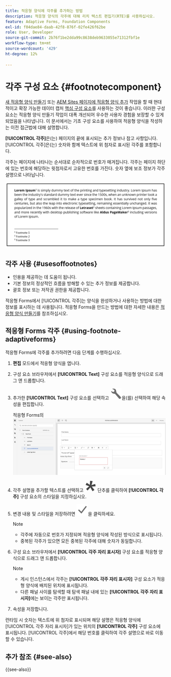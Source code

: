```yaml
---
title: 적응형 양식에 각주를 추가하는 방법
description: 적응형 양식의 각주에 대해 리치 텍스트 편집기(RTE)를 사용하십시오.
feature: Adaptive Forms, Foundation Components
exl-id: f04dae84-daab-42f8-876f-02fe426f62be
role: User, Developer
source-git-commit: 2b76f1be2dda99c8638deb9633055e71312fbf1e
workflow-type: tm+mt
source-wordcount: '429'
ht-degree: 12%

---
```


# 각주 구성 요소 {#footnotecomponent}

<span class="preview"> [새 적응형 양식 만들기](/help/forms/creating-adaptive-form-core-components.md) 또는 [AEM Sites 페이지에 적응형 양식 추가](/help/forms/create-or-add-an-adaptive-form-to-aem-sites-page.md) 작업을 할 때 현대적이고 확장 가능한 데이터 캡처 [핵심 구성 요소](https://experienceleague.adobe.com/docs/experience-manager-core-components/using/adaptive-forms/introduction.html)를 사용하는 것이 좋습니다. 이러한 구성 요소는 적응형 양식 만들기 작업이 대폭 개선되어 우수한 사용자 경험을 보장할 수 있게 되었음을 나타냅니다. 이 문서에서는 기초 구성 요소를 사용하여 적응형 양식을 작성하는 이전 접근법에 대해 설명합니다. </span>

**[!UICONTROL 각주]**&#x200B;은(는) 페이지의 끝에 표시되는 추가 정보나 참고 사항입니다. [!UICONTROL 각주]은(는) 숫자와 함께 텍스트에 위 첨자로 표시된 각주를 포함합니다.

각주는 페이지에 나타나는 순서대로 순차적으로 번호가 매겨집니다. 각주는 페이지 하단에 있는 번호에 해당하는 윗첨자로서 고유한 번호를 가진다. 숫자 옆에 보조 정보가 각주 설명으로 나타납니다.

![각주 설명](/help/forms/assets/footnote_description.png)


## 각주 사용 {#usesoffootnotes}

* 인용을 제공하는 데 도움이 됩니다.
* 기본 정보의 정상적인 흐름을 방해할 수 있는 추가 정보를 제공합니다.
* 괄호 정보 또는 저작권 권한을 제공합니다.

적응형 Forms에서 [!UICONTROL 각주]는 양식을 완성하거나 사용하는 방법에 대한 정보를 표시하는 데 사용됩니다. 적응형 Forms을 만드는 방법에 대한 자세한 내용은 [적응형 양식 만들기](https://experienceleague.adobe.com/docs/experience-manager-cloud-service/content/forms/create-an-adaptive-form/create-an-adaptive-form-on-forms-cs/creating-adaptive-form.html)를 참조하십시오.

## 적응형 Forms 각주 {#using-footnote-adaptiveforms}

적응형 Forms에 각주를 추가하려면 다음 단계를 수행하십시오.
1. **편집** 모드에서 적응형 양식을 엽니다.
1. 구성 요소 브라우저에서 **[!UICONTROL Text]** 구성 요소를 적응형 양식으로 드래그 앤 드롭합니다.
1. 추가한 **[!UICONTROL Text]** 구성 요소를 선택하고 ![cmpr](assets/configure-icon.svg)을(를) 선택하여 해당 속성을 편집합니다.

   적응형 Forms의 ![각주](/help/forms/assets/footnote_rte.png)

1. 각주 설명을 추가할 텍스트를 선택하고 ![별](/help/forms/assets/asterisk.svg) 단추를 클릭하여 **[!UICONTROL 각주]** 구성 요소의 스타일을 지정하십시오.

1. 변경 내용 및 스타일을 저장하려면 ![확인](/help/forms/assets/save_icon.svg)을 클릭하세요.

   >[!NOTE]
   >
   >* 각주에 자동으로 번호가 지정되며 적응형 양식에 작성된 방식으로 표시됩니다.
   >* 중복된 각주가 있으면 모든 중복된 각주에 대해 숫자가 동일합니다.

1. 구성 요소 브라우저에서 **[!UICONTROL 각주 자리 표시자]** 구성 요소를 적응형 양식으로 드래그 앤 드롭합니다.
   >[!NOTE]
   >
   >* 게시 인스턴스에서 각주는 **[!UICONTROL 각주 자리 표시자]** 구성 요소가 적응형 양식에 배치된 위치에 표시됩니다.
   >* 다른 패널 사이를 탐색할 때 탐색 패널 내에 있는 **[!UICONTROL 각주 자리 표시자]**&#x200B;에는 보이는 각주만 표시됩니다.

1. 속성을 저장합니다.

런타임 시 숫자는 텍스트에 위 첨자로 표시되며 해당 설명은 적응형 양식에 [!UICONTROL 각주 자리 표시자]가 있는 위치의 **[!UICONTROL 각주]** 구성 요소에 표시됩니다. [!UICONTROL 각주]에서 해당 번호를 클릭하여 각주 설명으로 바로 이동할 수 있습니다.


## 추가 참조 {#see-also}

{{see-also}}